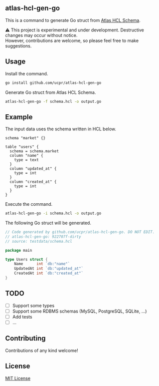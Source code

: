 ## atlas-hcl-gen-go

This is a command to generate Go struct from [Atlas HCL Schema](https://atlasgo.io/atlas-schema/hcl).

⚠️ This project is experimental and under development. Destructive changes may occur without notice.  
However, contributions are welcome, so please feel free to make suggestions.

## Usage

Install the command.

```sh
go install github.com/ucpr/atlas-hcl-gen-go
```

Generate Go struct from Atlas HCL Schema.

```sh
atlas-hcl-gen-go -f schema.hcl -o output.go
```

## Example

The input data uses the schema written in HCL below.

```hcl:schema.hcl
schema "market" {}

table "users" {
  schema = schema.market
  column "name" {
    type = text
  }
  column "updated_at" {
    type = int
  }
  column "created_at" {
    type = int
  }
}
```

Execute the command.

```sh
atlas-hcl-gen-go -i schema.hcl -o output.go
```

The following Go struct will be generated.

```go:output.go
// Code generated by github.com/ucpr/atlas-hcl-gen-go. DO NOT EDIT.
// atlas-hcl-gen-go: 922707f-dirty
// source: testdata/schema.hcl

package main

type Users struct {
	Name      int `db:"name"`
	UpdatedAt int `db:"updated_at"`
	CreatedAt int `db:"created_at"`
}
```


## TODO

- [ ] Support some types
- [ ] Support some RDBMS schemas (MySQL, PostgreSQL, SQLite, ...)
- [ ] Add tests
- [ ] ...

## Contributing

Contributions of any kind welcome!

## License

[MIT License](LICENSE)

